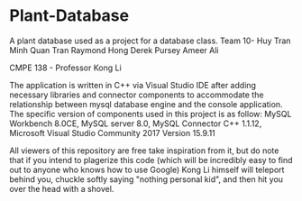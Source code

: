 # Plant-Database
A plant database used as a project for a database class. 
Team 10- 
Huy Tran
Minh Quan Tran
Raymond Hong
Derek Pursey
Ameer Ali

CMPE 138 - Professor Kong Li

The application is written in C++ via Visual Studio IDE after adding necessary libraries and connector components to accommodate the relationship between mysql database engine and the console application. The specific version of components used in this project is as follow: MySQL Workbench 8.0CE, MySQL server 8.0, MySQL Connector C++ 1.1.12, Microsoft Visual Studio Community 2017 Version 15.9.11

All viewers of this repository are free take inspiration from it, but do note that if you intend to plagerize this code (which will be incredibly easy to find out to anyone who knows how to use Google) Kong Li himself will teleport behind you, chuckle softly saying "nothing personal kid", and then hit you over the head with a shovel. 
